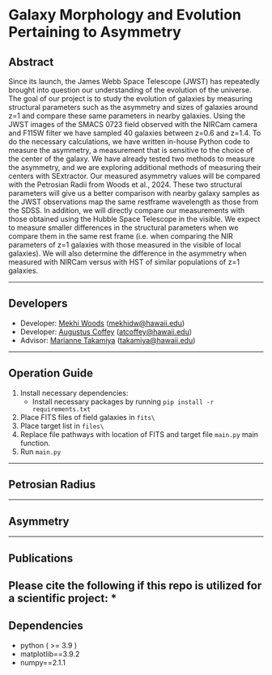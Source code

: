 # Galaxy Morphology and Evolution Pertaining to Asymmetry
## Abstract
Since its launch, the James Webb Space Telescope (JWST) has repeatedly brought into question our understanding of 
the evolution of the universe. The goal of our project is to study the evolution of galaxies by measuring structural 
parameters such as the asymmetry and sizes of galaxies around z=1 and compare these same parameters in nearby galaxies. 
Using the JWST images of the SMACS 0723 field observed with the NIRCam camera and F115W filter we have sampled 
40 galaxies between z=0.6 and z=1.4. To do the necessary calculations, we have written in-house Python code to 
measure the asymmetry, a measurement that is sensitive to the choice of the center of the galaxy. We have already 
tested two methods to measure the asymmetry, and we are exploring additional methods of measuring their centers with 
SExtractor. Our measured asymmetry values will be compared with the Petrosian Radii from Woods et al., 2024. 
These two structural parameters will give us a better comparison with nearby galaxy samples as the JWST observations 
map the same restframe wavelength as those from the SDSS. In addition, we will directly compare our measurements with 
those obtained using the Hubble Space Telescope in the visible. We expect to measure smaller differences in the 
structural parameters when we compare them in the same rest frame (i.e. when comparing the NIR parameters of z=1 
galaxies with those measured in the visible of local galaxies). We will also determine the difference in the asymmetry 
when measured with NIRCam versus with HST of similar populations of z=1 galaxies.

--------------------------
## Developers
* Developer: [Mekhi Woods]() (mekhidw@hawaii.edu)
* Developer: [Augustus Coffey]() (atcoffey@hawaii.edu)
* Advisor: [Marianne Takamiya]() (takamiya@hawaii.edu)

--------------------------
## Operation Guide
1. Install necessary dependencies:
   * Install necessary packages by running `pip install -r requirements.txt`
2. Place FITS files of field galaxies in `fits\`
3. Place target list in `files\`
4. Replace file pathways with location of FITS and target file `main.py` main function.
5. Run `main.py`
--------------------------
## Petrosian Radius

--------------------------
## Asymmetry

--------------------------
## Publications
Please cite the following if this repo is utilized for a scientific project:
* 
--------------------------
## Dependencies
* python ( >= 3.9 )
* matplotlib==3.9.2 
* numpy==2.1.1 


